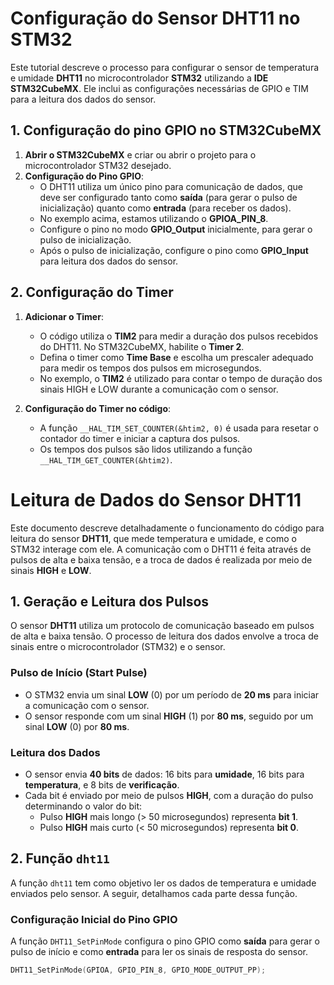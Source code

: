 # **Configuração do Sensor DHT11 no STM32**

Este tutorial descreve o processo para configurar o sensor de temperatura e umidade **DHT11** no microcontrolador **STM32** utilizando a **IDE STM32CubeMX**. Ele inclui as configurações necessárias de GPIO e TIM para a leitura dos dados do sensor.

## **1. Configuração do pino GPIO no STM32CubeMX**

1. **Abrir o STM32CubeMX** e criar ou abrir o projeto para o microcontrolador STM32 desejado.
2. **Configuração do Pino GPIO**:
    - O DHT11 utiliza um único pino para comunicação de dados, que deve ser configurado tanto como **saída** (para gerar o pulso de inicialização) quanto como **entrada** (para receber os dados).
    - No exemplo acima, estamos utilizando o **GPIOA_PIN_8**.
    - Configure o pino no modo **GPIO_Output** inicialmente, para gerar o pulso de inicialização.
    - Após o pulso de inicialização, configure o pino como **GPIO_Input** para leitura dos dados do sensor.

## **2. Configuração do Timer**

1. **Adicionar o Timer**:
    - O código utiliza o **TIM2** para medir a duração dos pulsos recebidos do DHT11. No STM32CubeMX, habilite o **Timer 2**.
    - Defina o timer como **Time Base** e escolha um prescaler adequado para medir os tempos dos pulsos em microsegundos.
    - No exemplo, o **TIM2** é utilizado para contar o tempo de duração dos sinais HIGH e LOW durante a comunicação com o sensor.

2. **Configuração do Timer no código**:
    - A função `__HAL_TIM_SET_COUNTER(&htim2, 0)` é usada para resetar o contador do timer e iniciar a captura dos pulsos.
    - Os tempos dos pulsos são lidos utilizando a função `__HAL_TIM_GET_COUNTER(&htim2)`.

# Leitura de Dados do Sensor DHT11

Este documento descreve detalhadamente o funcionamento do código para leitura do sensor **DHT11**, que mede temperatura e umidade, e como o STM32 interage com ele. A comunicação com o DHT11 é feita através de pulsos de alta e baixa tensão, e a troca de dados é realizada por meio de sinais **HIGH** e **LOW**.

## 1. Geração e Leitura dos Pulsos

O sensor **DHT11** utiliza um protocolo de comunicação baseado em pulsos de alta e baixa tensão. O processo de leitura dos dados envolve a troca de sinais entre o microcontrolador (STM32) e o sensor.

### **Pulso de Início (Start Pulse)**

- O STM32 envia um sinal **LOW** (0) por um período de **20 ms** para iniciar a comunicação com o sensor.
- O sensor responde com um sinal **HIGH** (1) por **80 ms**, seguido por um sinal **LOW** (0) por **80 ms**.

### **Leitura dos Dados**

- O sensor envia **40 bits** de dados: 16 bits para **umidade**, 16 bits para **temperatura**, e 8 bits de **verificação**.
- Cada bit é enviado por meio de pulsos **HIGH**, com a duração do pulso determinando o valor do bit:
  - Pulso **HIGH** mais longo (> 50 microsegundos) representa **bit 1**.
  - Pulso **HIGH** mais curto (< 50 microsegundos) representa **bit 0**.

## 2. Função `dht11`

A função `dht11` tem como objetivo ler os dados de temperatura e umidade enviados pelo sensor. A seguir, detalhamos cada parte dessa função.

### **Configuração Inicial do Pino GPIO**

A função `DHT11_SetPinMode` configura o pino GPIO como **saída** para gerar o pulso de início e como **entrada** para ler os sinais de resposta do sensor.

```c
DHT11_SetPinMode(GPIOA, GPIO_PIN_8, GPIO_MODE_OUTPUT_PP);
